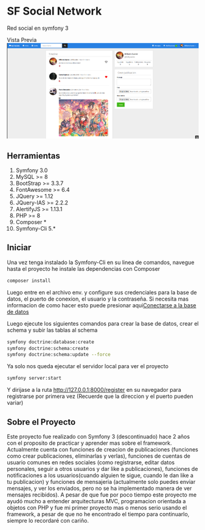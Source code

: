 # SF Social Network
Red social en symfony 3

Vista Previa
<img src="main.png">

## Herramientas
1. Symfony 3.0
2. MySQL >= 8
3. BootStrap >= 3.3.7
4. FontAwesome >= 6.4
5. JQuery >= 1.12
6. JQuery-IAS >= 2.2.2
7. AlertifyJS >= 1.13.1
8. PHP >= 8
9. Composer *
9. Symfony-Cli 5.*

## Iniciar
Una vez tenga instalado la Symfony-Cli en su linea de comandos, navegue hasta el proyecto he instale las dependencias con Composer
```sh
composer install
```

Luego entre en el archivo env. y configure sus credenciales para la base de datos, el puerto de conexion, el usuario y la contraseña. Si necesita mas informacion de como hacer esto puede presionar aqui[Conectarse a la base de datos](https://symfony.com/doc/current/doctrine.html#configuring-the-database)

Luego ejecute los siguientes comandos para crear la base de datos, crear el schema y subir las tablas al schema
```sh
symfony doctrine:database:create
symfony doctrine:schema:create
symfony doctrine:schema:update --force
```

Ya solo nos queda ejecutar el servidor local para ver el proyecto
```sh
symfony server:start
```
Y dirijase a la ruta http://127.0.0.1:8000/register en su navegador para registrarse por primera vez (Recuerde que la direccion y el puerto pueden variar)

## Sobre el Proyecto
Este proyecto fue realizado con Symfony 3 (descontinuado) hace 2 años con el proposito de practicar y aprender mas sobre el framework. Actualmente cuenta con funciones de creacion de publicaciones (funciones como crear publicaciones, eliminarlas y verlas), funciones de cuentas de usuario comunes en redes sociales (como registrarse, editar datos personales, seguir a otros usuarios y dar like a publicaciones), funciones de notificaciones a los usuarios(cuando alguien te sigue, cuando le dan like a tu publicacion) y funciones de mensajeria (actualmente solo puedes enviar mensajes, y ver los enviados, pero no se ha implementado manera de ver mensajes recibidos). A pesar de que fue por poco tiempo este proyecto me ayudó mucho a entender arquitecturas MVC, programacion orientada a objetos con PHP y fue mi primer proyecto mas o menos serio usando el framework, a pesar de que no he encontrado el tiempo para continuarlo, siempre lo recordaré con cariño.
